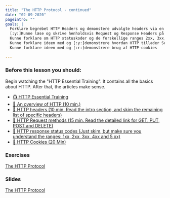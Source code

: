 ```yaml
---
title: "The HTTP Protocol - continued"
date: "02-09-2020"
pageintro: ""
goals: |
  Forklare begrebet HTTP Headers og demonstere udvalgte headers via en browsers NetVærksvindue
  [:y:]Kunne læse og skrive henholdsvis Request og Response Headers på server
  Kunne forklare om HTTP statuskoder og de forskellige ranges 2xx, 3xx, 4xx og 5xx
  Kunne forklare ideen med og [:y:]demonstrere hvordan HTTP tillader Sessions (state) oven på en stateles protokol
  Kunne forklare ideen med og [:r:]demonstrere brug af HTTP-cookies
  
---
```



### Before this lesson you should:

<!--BEGIN readings ##-->
Begin watching the "HTTP Essential Training". It contains all the basics about HTTP. After that, the articles make sense.
- [:tv: HTTP Essential Training](https://dat-fall2020.netlify.app/Flow-1/week2/01-09-2020/)
- [:book: An overview of HTTP (10 min.)](https://developer.mozilla.org/en-US/docs/Web/HTTP/Overview) 
- [:book: HTTP headers (10 min. Read the intro section, and  skim the remaining list of specific headers)](https://developer.mozilla.org/en-US/docs/Web/HTTP/Headers) 
- [:book: HTTP Request methods (15 min. Read the detailed link for GET, PUT, POST and DELETE) ](https://developer.mozilla.org/en-US/docs/Web/HTTP/Methods)
- [:book: HTTP response status codes (Just skim, but make sure you understand the ranges: 1xx, 2xx, 3xx, 4xx and 5 xx)](https://developer.mozilla.org/en-US/docs/Web/HTTP/Status) 
- [:book: HTTP Cookies (20 Min) ](https://developer.mozilla.org/en-US/docs/Web/HTTP/Cookies)
<!--END readings ##-->         

 ### Exercises
<!--BEGIN exercises ##-->
[The HTTP Protocol](https://docs.google.com/document/d/1yZnup_hF7s4WI0K6VWL2yc0XxPJ1_CkSt8GgZkjG3Mw/edit?usp=sharing)
<!--END exercises ##-->    
          
 ### Slides

 <!--BEGIN slides ##-->
[The HTTP Protocol](https://docs.google.com/presentation/d/1rG8jGLSLZnqqpFp0LkGR4LmFGEe6xVFqmqkB4W_ym-o/edit?usp=sharing)
<!--END slides ##-->